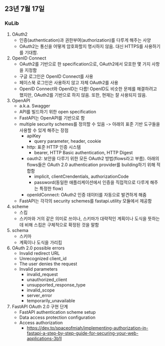 ## 23년 7월 17일

### KuLib
1. OAuth2
    - 인증(authentication)과 권한부여(authorization)를 다루게 해주는 사양
    - OAuth2는 통신을 어떻게 암호화할지 명시하지 않음. 대신 HTTPS를 사용하기를 기대함.
2. OpenID Connect
    - OAuth2를 기반으로 한 specification으로, OAuth2에서 모호한 몇 가지 사항을 지정함
    - 구글 로그인은 OpenID Connect를 사용
    - 페이스북 로그인은 사용하지 않고 자체 OAuth2를 사용
    - OpenID Connect와 OpenID는 다름! OpenID도 비슷한 문제를 해결하려고 했지만, OAuth2를 기반으로 하지 않음. 또한, 현재는 잘 사용되지 않음.
3. OpenAPI
    - a.k.a. Swagger
    - API를 빌드하기 위한 open specification
    - FastAPI는 OpenAPI를 기반으로 함
    - multiple security schemes를 정의할 수 있음 -> 아래의 표준 기반 도구들을 사용할 수 있게 해주는 장점
        - apiKey
            - query parameter, header, cookie
        - http: 표준 HTTP 인증 시스템
            - bearer, HTTP Basic authentication, HTTP Digest
        - oauth2: 보안을 다루기 위한 모든 OAuth2 방법(flows라고 부름). 아래의 flows들은 OAuth 2.0 authentication provider를 building하기 위해 적합함
            - implicit, clientCrendentials, authorizationCode
            - password(동일한 애플리케이션에서 인증을 직접적으로 다루게 해주는 특정한 flow)
        - openIdConnect: OAuth2 인증 데이터를 자동으로 발견하게 해줌
    - FastAPI는 각각의 security schemes를 fastapi.utility 모듈에서 제공함
4. scheme
    - 스킴
    - 스키마와 거의 같은 의미로 쓰이나, 스키마가 대략적인 계획이나 도식을 뜻하는 데 비해 스킴은 구체적으로 확정된 것을 말함
5. schema
    - 스키마
    - 계획이나 도식을 가리킴
6. OAuth 2.0 possible errors
    - Invalid redirect URL
    - Unrecognized client_id
    - The user denies the request
    - Invalid parameters
        - invalid_request
        - unauthorized_client
        - unsupported_response_type
        - invalid_scope
        - server_error
        - temporarily_unavailable
7. FastAPI OAuth 2.0 구현 단계
    - FastAPI authentication scheme setup
    - Data access protection configuration
    - Access authorization
        - https://dev.to/spaceofmiah/implementing-authorization-in-fastapi-a-step-by-step-guide-for-securing-your-web-applications-3b1l